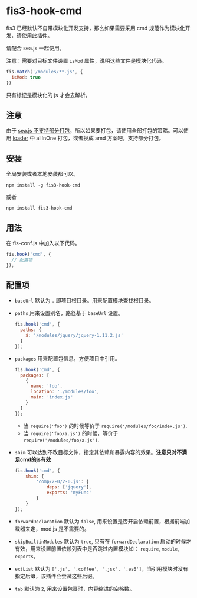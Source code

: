 # fis3-hook-cmd

fis3 已经默认不自带模块化开发支持，那么如果需要采用 cmd 规范作为模块化开发，请使用此插件。

请配合 sea.js 一起使用。

注意：需要对目标文件设置 `isMod` 属性，说明这些文件是模块化代码。


```js
fis.match('/modules/**.js', {
  isMod: true
})
``` 

只有标记是模块化的 js 才会去解析。

## 注意

由于 [sea.js 不支持部分打包](https://github.com/seajs/seajs/issues/1549)，所以如果要打包，请使用全部打包的策略。可以使用 [loader](https://github.com/fex-team/fis3-postpackager-loader) 中 allInOne 打包，或者换成 amd 方案吧，支持部分打包。

## 安装

全局安装或者本地安装都可以。

```
npm install -g fis3-hook-cmd
```

或者

```
npm install fis3-hook-cmd
```

## 用法

在 fis-conf.js 中加入以下代码。


```js
fis.hook('cmd', {
  // 配置项
});
```

## 配置项

* `baseUrl` 默认为 `.` 即项目根目录。用来配置模块查找根目录。
* `paths` 用来设置别名，路径基于 `baseUrl` 设置。
  
  ```js
  fis.hook('cmd', {
    paths: {
      $: '/modules/jquery/jquery-1.11.2.js'
    }
  });
  ```
* `packages` 用来配置包信息，方便项目中引用。
  
  ```js
  fis.hook('cmd', {
    packages: [
      {
        name: 'foo',
        location: './modules/foo',
        main: 'index.js'
      }
    ]
  });
  ```

  * 当 `require('foo')` 的时候等价于 `require('/modules/foo/index.js')`.
  * 当 `require('foo/a.js')` 的时候，等价于 `require('/modules/foo/a.js')`.
* `shim` 可以达到不改目标文件，指定其依赖和暴露内容的效果。**注意只对不满足cmd的js有效**
  
  ```js
  fis.hook('cmd', {
      shim: {
          'comp/2-0/2-0.js': {
              deps: ['jquery'],
              exports: 'myFunc'
          }
      }
  });
  ```
* `forwardDeclaration` 默认为 `false`, 用来设置是否开启依赖前置，根据前端加载器来定，mod.js 是不需要的。
* `skipBuiltinModules` 默认为 `true`, 只有在 `forwardDeclaration` 启动的时候才有效，用来设置前置依赖列表中是否跳过内置模块如： `require`, `module`, `exports`。
* `extList` 默认为 `['.js', '.coffee', '.jsx', '.es6']`，当引用模块时没有指定后缀，该插件会尝试这些后缀。
* `tab` 默认为 `2`, 用来设置包裹时，内容缩进的空格数。
